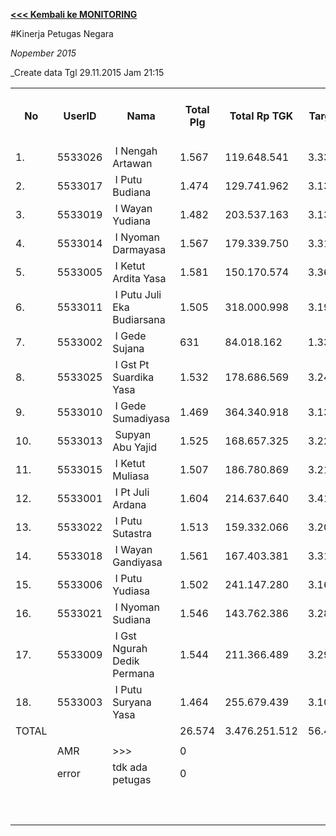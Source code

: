 **[<<< Kembali ke MONITORING](https://github.com/suriawan/Area-Bali-Utara/blob/master/TUSBUNG.md)**


#Kinerja Petugas Negara

_Nopember 2015_


_Create data Tgl 29.11.2015 Jam 21:15



<table><tbody><tr><th>No</th><th>UserID</th><th>Nama</th><th>Total Plg</th><th>Total Rp TGK</th><th>Target TGK</th><th>Realisasi Saldo TGK (Blm Lunas)</th><th>% Pencapaian Thd Target TGK</th><th>PK 2 Bln - Blm Lunas</th><th>PK 3 Bln - Blm Lunas</th></tr><tr><td>1.</td><td>5533026</td><td>&nbsp;I Nengah Artawan</td><td>1.567</td><td>119.648.541</td><td>3.336.942</td><td>1.402.796</td><td>158%</td><td>0</td><td>0</td></tr><tr><td>2.</td><td>5533017</td><td>&nbsp;I Putu Budiana</td><td>1.474</td><td>129.741.962</td><td>3.134.581</td><td>2.990.610</td><td>105%</td><td>0</td><td>0</td></tr><tr><td>3.</td><td>5533019</td><td>&nbsp;I Wayan Yudiana</td><td>1.482</td><td>203.537.163</td><td>3.135.307</td><td>3.174.562</td><td>99%</td><td>0</td><td>0</td></tr><tr><td>4.</td><td>5533014</td><td>&nbsp;I Nyoman Darmayasa</td><td>1.567</td><td>179.339.750</td><td>3.315.081</td><td>3.524.963</td><td>94%</td><td>2</td><td>0</td></tr><tr><td>5.</td><td>5533005</td><td>&nbsp;I Ketut Ardita Yasa</td><td>1.581</td><td>150.170.574</td><td>3.360.289</td><td>3.482.180</td><td>96%</td><td>0</td><td>0</td></tr><tr><td>6.</td><td>5533011</td><td>&nbsp;I Putu Juli Eka Budiarsana</td><td>1.505</td><td>318.000.998</td><td>3.196.928</td><td>3.648.984</td><td>86%</td><td>0</td><td>0</td></tr><tr><td>7.</td><td>5533002</td><td>&nbsp;I Gede Sujana</td><td>631</td><td>84.018.162</td><td>1.335.094</td><td>1.857.470</td><td>61%</td><td>0</td><td>0</td></tr><tr><td>8.</td><td>5533025</td><td>&nbsp;I Gst Pt Suardika Yasa</td><td>1.532</td><td>178.686.569</td><td>3.245.060</td><td>4.694.521</td><td>55%</td><td>0</td><td>0</td></tr><tr><td>9.</td><td>5533010</td><td>&nbsp;I Gede Sumadiyasa</td><td>1.469</td><td>364.340.918</td><td>3.131.097</td><td>5.081.261</td><td>38%</td><td>0</td><td>0</td></tr><tr><td>10.</td><td>5533013</td><td>&nbsp;Supyan Abu Yajid</td><td>1.525</td><td>168.657.325</td><td>3.227.007</td><td>5.120.787</td><td>41%</td><td>0</td><td>0</td></tr><tr><td>11.</td><td>5533015</td><td>&nbsp;I Ketut Muliasa</td><td>1.507</td><td>186.780.869</td><td>3.210.340</td><td>5.359.594</td><td>33%</td><td>0</td><td>0</td></tr><tr><td>12.</td><td>5533001</td><td>&nbsp;I Pt Juli Ardana</td><td>1.604</td><td>214.637.640</td><td>3.410.709</td><td>6.111.950</td><td>21%</td><td>2</td><td>0</td></tr><tr><td>13.</td><td>5533022</td><td>&nbsp;I Putu Sutastra</td><td>1.513</td><td>159.332.066</td><td>3.203.595</td><td>5.373.071</td><td>32%</td><td>0</td><td>0</td></tr><tr><td>14.</td><td>5533018</td><td>&nbsp;I Wayan Gandiyasa</td><td>1.561</td><td>167.403.381</td><td>3.311.592</td><td>5.903.327</td><td>22%</td><td>0</td><td>0</td></tr><tr><td>15.</td><td>5533006</td><td>&nbsp;I Putu Yudiasa</td><td>1.502</td><td>241.147.280</td><td>3.167.234</td><td>5.613.253</td><td>23%</td><td>0</td><td>0</td></tr><tr><td>16.</td><td>5533021</td><td>&nbsp;I Nyoman Sudiana</td><td>1.546</td><td>143.762.386</td><td>3.286.829</td><td>7.602.731</td><td>-31%</td><td>0</td><td>0</td></tr><tr><td>17.</td><td>5533009</td><td>&nbsp;I Gst Ngurah Dedik Permana</td><td>1.544</td><td>211.366.489</td><td>3.290.183</td><td>8.210.819</td><td>-50%</td><td>1</td><td>1</td></tr><tr><td>18.</td><td>5533003</td><td>&nbsp;I Putu Suryana Yasa</td><td>1.464</td><td>255.679.439</td><td>3.109.351</td><td>8.363.237</td><td>-69%</td><td>2</td><td>0</td></tr><tr><td>TOTAL</td><td> </td><td> </td><td>26.574</td><td>3.476.251.512</td><td>56.407.219</td><td>87.516.116</td><td>45%</td><td> </td><td> </td></tr><tr><td> </td><td> </td><td> </td><td> </td><td> </td><td> </td><td> </td><td> </td><td> </td><td> </td></tr><tr><td> </td><td>AMR</td><td>&gt;&gt;&gt;</td><td>0</td><td> </td><td> </td><td>0</td><td> </td><td>0</td><td>0</td></tr><tr><td> </td><td>error</td><td>tdk ada petugas</td><td>0</td><td> </td><td> </td><td>0</td><td> </td><td>0</td><td>0</td></tr><tr><td> </td><td> </td><td> </td><td> </td><td> </td><td> </td><td> - </td><td> </td><td> </td><td> </td></tr><tr><td> </td><td> </td><td> </td><td> </td><td> </td><td> </td><td> </td><td> </td><td> </td><td> </td></tr><tr><td> </td><td> </td><td> </td><td> </td><td> </td><td> </td><td> 87.516.116 </td><td> </td><td> </td><td> </td></tr></tbody></table>

